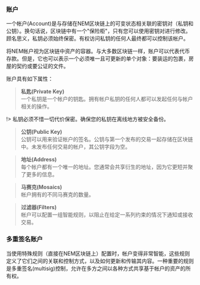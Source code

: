### 账户

一个帐户(Account)是与存储在NEM区块链上的可变状态相关联的密钥对（私钥和公钥）。换句话说，区块链中有一个"保险柜"，只有您可以使用密钥对进行修改。顾名思义，私钥必须始终保密。有权访问私钥的任何人最终都可以控制该帐户。

将NEM帐户视为区块链中资产的容器。与大多数区块链一样，账户可以代表代币存款。但是，它也可以表示一个必须唯一且可更新的单个对象：要装运的包裹，房屋的契约或要公证的文件。

账户具有如下属性：

> **私匙(Private Key)** </br>
一个私钥是一个帐户的钥匙。拥有帐户私钥的任何人都可以发起任何与帐户相关的操作。

!> 私钥必须不惜一切代价保密。确保您的私钥在离线地方被安全备份。

> **公钥(Public Key)** </br>
公钥可以用来验证帐户的签名。公钥与第一个发布的交易一起存储在区块链中。未发布任何交易的帐户，其公钥字段为空。

> **地址(Address)** </br>
每个帐户都有一个唯一的地址。您通常会共享衍生的地址，因为它更短并聚了更多的信息。

> **马赛克(Mosaics)** </br>
帐户拥有的不同马赛克的数量。

> **过滤器(Filters)** </br>
帐户可以配置一组智能规则，以阻止在给定一系列约束的情况下通知或接收交易。

### 多重签名账户

当使用特殊规则（直接在NEM区块链上）配置时，帐户变得非常智能，这些规则定义了它们之间的关联和控制方式，以及如何更新和传输其内容。一种重要的规则是多重签名(multisig)控制，允许在多方之间以各种方式共享基于帐户的资产的所有权。
